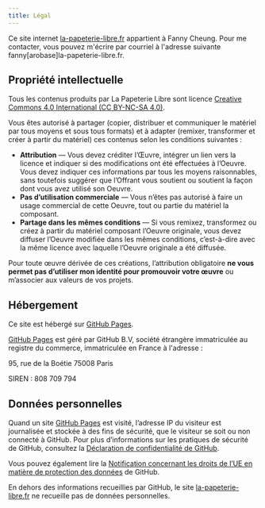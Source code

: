 ```yaml
---
title: Légal
---
```

Ce site internet  [la-papeterie-libre.fr](https://la-papeterie-libre.fr)  appartient à Fanny Cheung. Pour me contacter, vous pouvez m'écrire par courriel à l'adresse suivante  fanny[arobase]la-papeterie-libre.fr.

## Propriété intellectuelle

Tous les contenus produits par La Papeterie Libre sont licence [Creative Commons 4.0 International (CC BY-NC-SA 4.0)](https://creativecommons.org/licenses/by-nc-sa/4.0/deed.fr).

Vous êtes autorisé à partager (copier, distribuer et communiquer le matériel par tous moyens et sous tous formats) et à adapter (remixer, transformer et créer à partir du matériel) ces contenus selon les conditions suivantes :

- **Attribution** — Vous devez créditer l’Œuvre, intégrer un lien vers la licence et indiquer si des modifications ont été effectuées à l’Oeuvre. Vous devez indiquer ces informations par tous les moyens raisonnables, sans toutefois suggérer que l’Offrant vous soutient ou soutient la façon dont vous avez utilisé son Oeuvre.
- **Pas d’utilisation commerciale** — Vous n’êtes pas autorisé à faire un usage commercial de cette Oeuvre, tout ou partie du matériel la composant.
- **Partage dans les mêmes conditions** — Si vous remixez, transformez ou créez à partir du matériel composant l’Oeuvre originale, vous devez diffuser l’Oeuvre modifiée dans les mêmes conditions, c’est-à-dire avec la même licence avec laquelle l’Oeuvre originale a été diffusée.

Pour toute œuvre dérivée de ces créations, l’attribution obligatoire **ne vous permet pas d’utiliser mon identité pour promouvoir votre œuvre** ou m’associer aux valeurs de vos projets.

## Hébergement

Ce site est hébergé sur [GitHub Pages](https://docs.github.com/fr/pages/getting-started-with-github-pages/about-github-pages).

[GitHub Pages](https://docs.github.com/fr/pages/getting-started-with-github-pages/about-github-pages) est géré par GitHub B.V, société étrangère immatriculée au registre du commerce, immatriculée en France à l'adresse : 

95, rue de la Boétie 75008 Paris

SIREN :  808 709 794

## Données personnelles

Quand un site [GitHub Pages](https://docs.github.com/fr/pages/getting-started-with-github-pages/about-github-pages) est visité, l’adresse IP du visiteur est journalisée et stockée à des fins de sécurité, que le visiteur se soit ou non connecté à GitHub. Pour plus d’informations sur les pratiques de sécurité de GitHub, consultez la [Déclaration de confidentialité de GitHub](https://docs.github.com/fr/site-policy/github-terms/github-terms-of-service).

Vous pouvez également lire la [Notification concernant les droits de l’UE en matière de protection des données](https://docs.github.com/fr/site-policy/privacy-policies/github-privacy-statement#european-data-protection-rights-notice) de GitHub.

En dehors des informations recueillies par GitHub, le site [la-papeterie-libre.fr](https://la-papeterie-libre.fr) ne recueille pas de données personnelles.